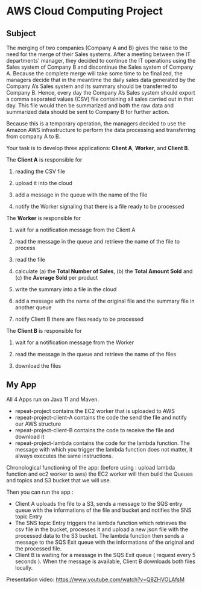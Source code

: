 # AWS Cloud Computing Project

## Subject

The merging of two companies (Company A and B) gives the raise to the need for the merge of their Sales systems. After a meeting between the IT departments' manager, they decided to continue the IT operations using the Sales system of Company B and discontinue the Sales system of Company A. Because the complete merge will take some time to be finalized, the managers decide that in the meantime the daily sales data generated by the Company A’s Sales system and its summary should be transferred to Company B. Hence, every day the Company A’s Sales system should export a comma separated values (CSV) file containing all sales carried out in that day. This file would then be summarized and both the raw data and summarized data should be sent to Company B for further action.

Because this is a temporary operation, the managers decided to use the Amazon AWS infrastructure to perform the data processing and transferring from company A to B.

Your task is to develop three applications:  **Client A**,  **Worker**, and  **Client B**.

The  **Client A**  is responsible for

1.  reading the CSV file
    
2.  upload it into the cloud
    
3.  add a message in the queue with the name of the file
    
4.  notify the Worker signaling that there is a file ready to be processed
    

The  **Worker**  is responsible for

1.  wait for a notification message from the Client A
    
2.  read the message in the queue and retrieve the name of the file to process
    
3.  read the file
    
4.  calculate (a) the  **Total Number of Sales**, (b) the  **Total Amount Sold**  and (c) the  **Average Sold**  per product
    
5.  write the summary into a file in the cloud
    
6.  add a message with the name of the original file and the summary file in another queue
    
7.  notify Client B there are files ready to be processed
    

The  **Client B**  is responsible for

1.  wait for a notification message from the Worker
    
2.  read the message in the queue and retrieve the name of the files
    
3.  download the files


## My App

All 4 Apps run on Java 11 and Maven.
- repeat-project contains the EC2 worker that is uploaded to AWS
- repeat-project-client-A contains the code the send the file and notify our AWS structure
- repeat-project-client-B contains the code to receive the file and download it 
- repeat-project-lambda contains the code for the lambda function. The message with which you trigger the lambda function does not matter, it always executes the same instructions.

Chronological functioning of the app:
(before using : upload lambda function and ec2 worker to aws)
the EC2 worker will then build the Queues and topics and S3 bucket that we will use.

Then you can run the app : 
- Client A uploads the file to a S3, sends a message to the SQS entry queue with the informations of the file and bucket and notifies the SNS topic Entry
- The SNS topic Entry triggers the lambda function which retrieves the csv file in the bucket, processes it and upload a new json file with the processed data to the S3 bucket. The lambda function then sends a message to the SQS Exit queue with the informations of the original and the processed file.
- Client B is waiting for a message in the SQS Exit queue ( request every 5 seconds ). When the message is available, Client B downloads both files locally.

Presentation video:
https://www.youtube.com/watch?v=Q8ZHVOLAfsM

